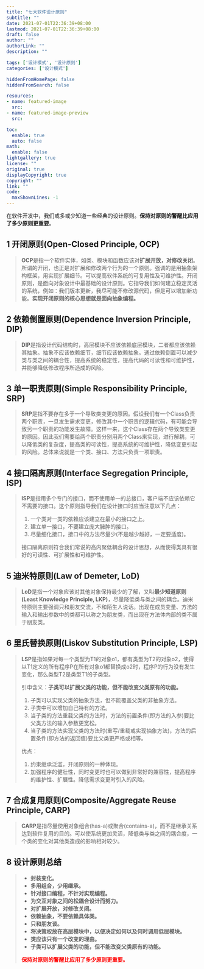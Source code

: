 ```yaml
---
title: "七大软件设计原则"
subtitle: ""
date: 2021-07-01T22:36:39+08:00
lastmod: 2021-07-01T22:36:39+08:00
draft: false
author: ""
authorLink: ""
description: ""

tags: ['设计模式', '设计原则']
categories: ['设计模式']

hiddenFromHomePage: false
hiddenFromSearch: false

resources:
- name: featured-image
  src: 
- name: featured-image-preview
  src: 

toc:
  enable: true
  auto: false
math:
  enable: false
lightgallery: true
license: ""
original: true
displayCopyright: true
copyright: ""
link: ""
code:
  maxShownLines: -1
---
```


在软件开发中，我们或多或少知道一些经典的设计原则。**保持对原则的警醒比应用了多少原则更重要**。

<!--more-->

## 1 开闭原则(Open-Closed Principle, OCP)

> **OCP**是指一个软件实体，如类、模块和函数应该对**扩展开放，对修改关闭**。所谓的开闭，也正是对扩展和修改两个行为的一个原则。强调的是用抽象架构框架，用实现扩展细节。可以提高软件系统的可复用性及可维护性。开闭原则，是面向对象设计中最基础的设计原则。它指导我们如何建立稳定灵活的系统，例如：我们版本更新，我尽可能不修改源代码，但是可以增加新功能。**实现开闭原则的核心思想就是面向抽象编程。**

## 2 依赖倒置原则(Dependence Inversion Principle, DIP)

> **DIP**是指设计代码结构时，高层模块不应该依赖底层模块，二者都应该依赖其抽象。抽象不应该依赖细节，细节应该依赖抽象。通过依赖倒置可以减少类与类之间的耦合性，提高系统的稳定性，提高代码的可读性和可维护性，并能够降低修改程序所造成的风险。

## 3 单一职责原则(Simple Responsibility Principle, SRP)

> **SRP**是指不要存在多于一个导致类变更的原因。假设我们有一个Class负责两个职责，一旦发生需求变更，修改其中一个职责的逻辑代码，有可能会导致另一个职责的功能发生故障。这样一来，这个Class存在两个导致类变更的原因。因此我们需要给两个职责分别用两个Class来实现，进行解耦，可以降低类的复杂度，提高类的可读性，提高系统的可维护性，降低变更引起的风险。总体来说就是一个类、接口、方法只负责一项职责。

## 4 接口隔离原则(Interface Segregation Principle, ISP)

> **ISP**是指用多个专门的接口，而不使用单一的总接口，客户端不应该依赖它不需要的接口。这个原则指导我们在设计接口时应当注意以下几点：
> 1. 一个类对一类的依赖应该建立在最小的接口之上。
> 2. 建立单一接口，不要建立庞大臃肿的接口。
> 3. 尽量细化接口，接口中的方法尽量少(不是越少越好，一定要适度)。
>
> 接口隔离原则符合我们常说的高内聚低耦合的设计思想，从而使得类具有很好的可读性、可扩展性和可维护性。

## 5 迪米特原则(Law of Demeter, LoD)

> **LoD**是指一个对象应该对其他对象保持最少的了解，又叫**最少知道原则(Least Knowledge Principle, LKP)**，尽量降低类与类之间的耦合。迪米特原则主要强调只和朋友交流，不和陌生人说话。出现在成员变量、方法的输入和输出参数中的类都可以称之为朋友类，而出现在方法体内部的类不属于朋友类。

## 6 里氏替换原则(Liskov Substitution Principle, LSP)

> **LSP**是指如果对每一个类型为T1的对象o1，都有类型为T2的对象o2，使得以T1定义的所有程序P在所有对象o1都替换成o2时，程序P的行为没有发生变化，那么类型T2是类型T1的子类型。
>
> 引申含义：**子类可以扩展父类的功能，但不能改变父类原有的功能。**
> 1. 子类可以实现父类的抽象方法，但不能覆盖父类的非抽象方法。
> 2. 子类中可以增加自己特有的方法。
> 3. 当子类的方法重载父类的方法时，方法的前置条件(即方法的入参)要比父类方法的输入参数更宽松。
> 4. 当子类的方法实现父类的方法时(重写/重载或实现抽象方法)，方法的后置条件(即方法的返回值)要比父类更严格或相等。
>
> 优点：
> 1. 约束继承泛滥，开闭原则的一种体现。
> 2. 加强程序的健壮性，同时变更时也可以做到非常好的兼容性，提高程序的维护性、扩展性。降低需求变更时引入的风险。

## 7 合成复用原则(Composite/Aggregate Reuse Principle, CARP)

> **CARP**是指尽量使用对象组合(has-a)或聚合(contains-a)，而不是继承关系达到软件复用的目的。可以使系统更加灵活，降低类与类之间的耦合度，一个类的变化对其他类造成的影响相对较少。

## 8 设计原则总结

> - **封装变化。**
> - **多用组合，少用继承。**
> - **针对接口编程，不针对实现编程。**
> - **为交互对象之间的松耦合设计而努力。**
> - **对扩展开放，对修改关闭。**
> - **依赖抽象，不要依赖具体类。**
> - **只和朋友谈。**
> - **将决策权放在高层模块中，以便决定如何以及何时调用低层模块。**
> - **类应该只有一个改变的理由。**
> - **子类可以扩展父类的功能，但不能改变父类原有的功能。**
>
> <font color='red'>**保持对原则的警醒比应用了多少原则更重要。**</font>
